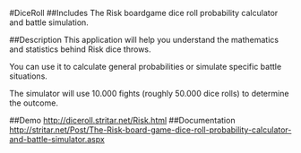 #DiceRoll
##Includes
The Risk boardgame dice roll probability calculator and battle simulation. 

##Description
This application will help you understand the mathematics and statistics behind Risk dice throws. 

You can use it to calculate general probabilities or simulate specific battle situations. 

The simulator will use 10.000 fights (roughly 50.000 dice rolls) to determine the outcome.

##Demo
http://diceroll.stritar.net/Risk.html
##Documentation
http://stritar.net/Post/The-Risk-board-game-dice-roll-probability-calculator-and-battle-simulator.aspx
